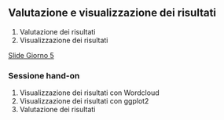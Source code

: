 ## Valutazione e visualizzazione dei risultati
1. Valutazione dei risultati 
2. Visualizzazione dei risultati

[Slide Giorno 5](https://docs.google.com/presentation/d/1bFTM-nlnnrb5ra68ydM9kk_OnWh6bMofzdgAAzdL_sE/edit?usp=sharing)

### Sessione hand-on
1. Visualizzazione dei risultati con Wordcloud
2. Visualizzazione dei risultati con ggplot2
3. Valutazione dei risultati 
